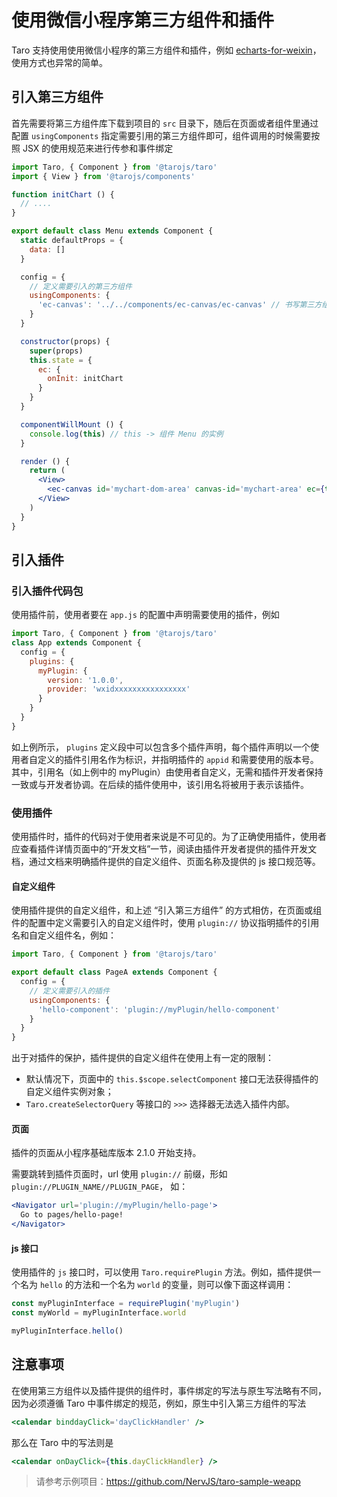 # 使用微信小程序第三方组件和插件

Taro 支持使用使用微信小程序的第三方组件和插件，例如 [echarts-for-weixin](https://github.com/ecomfe/echarts-for-weixin)，使用方式也异常的简单。

## 引入第三方组件

首先需要将第三方组件库下载到项目的 `src` 目录下，随后在页面或者组件里通过配置 `usingComponents` 指定需要引用的第三方组件即可，组件调用的时候需要按照 JSX 的使用规范来进行传参和事件绑定

```jsx
import Taro, { Component } from '@tarojs/taro'
import { View } from '@tarojs/components'

function initChart () {
  // ....
}

export default class Menu extends Component {
  static defaultProps = {
    data: []
  }

  config = {
    // 定义需要引入的第三方组件
    usingComponents: {
      'ec-canvas': '../../components/ec-canvas/ec-canvas' // 书写第三方组件的相对路径
    }
  }

  constructor(props) {
    super(props)
    this.state = {
      ec: {
        onInit: initChart
      }
    }
  }

  componentWillMount () {
    console.log(this) // this -> 组件 Menu 的实例
  }

  render () {
    return (
      <View>
        <ec-canvas id='mychart-dom-area' canvas-id='mychart-area' ec={this.state.ec}></ec-canvas>
      </View>
    )
  }
}
```

## 引入插件

### 引入插件代码包

使用插件前，使用者要在 `app.js` 的配置中声明需要使用的插件，例如

```jsx
import Taro, { Component } from '@tarojs/taro'
class App extends Component {
  config = {
    plugins: {
      myPlugin: {
        version: '1.0.0',
        provider: 'wxidxxxxxxxxxxxxxxxx'
      }
    }
  }
}
```

如上例所示， `plugins` 定义段中可以包含多个插件声明，每个插件声明以一个使用者自定义的插件引用名作为标识，并指明插件的 `appid` 和需要使用的版本号。其中，引用名（如上例中的 myPlugin）由使用者自定义，无需和插件开发者保持一致或与开发者协调。在后续的插件使用中，该引用名将被用于表示该插件。

### 使用插件

使用插件时，插件的代码对于使用者来说是不可见的。为了正确使用插件，使用者应查看插件详情页面中的“开发文档”一节，阅读由插件开发者提供的插件开发文档，通过文档来明确插件提供的自定义组件、页面名称及提供的 js 接口规范等。

#### 自定义组件

使用插件提供的自定义组件，和上述 “引入第三方组件” 的方式相仿，在页面或组件的配置中定义需要引入的自定义组件时，使用 `plugin://` 协议指明插件的引用名和自定义组件名，例如：

```js
import Taro, { Component } from '@tarojs/taro'

export default class PageA extends Component {
  config = {
    // 定义需要引入的插件
    usingComponents: {
      'hello-component': 'plugin://myPlugin/hello-component'
    }
  }
}
```

出于对插件的保护，插件提供的自定义组件在使用上有一定的限制：

- 默认情况下，页面中的 `this.$scope.selectComponent` 接口无法获得插件的自定义组件实例对象；
- `Taro.createSelectorQuery` 等接口的 `>>>` 选择器无法选入插件内部。

#### 页面

插件的页面从小程序基础库版本 2.1.0 开始支持。

需要跳转到插件页面时，url 使用 `plugin://` 前缀，形如 `plugin://PLUGIN_NAME//PLUGIN_PAGE`， 如：

```jsx
<Navigator url='plugin://myPlugin/hello-page'>
  Go to pages/hello-page!
</Navigator>
```

#### js 接口

使用插件的 `js` 接口时，可以使用 `Taro.requirePlugin` 方法。例如，插件提供一个名为 `hello` 的方法和一个名为 `world` 的变量，则可以像下面这样调用：

```js
const myPluginInterface = requirePlugin('myPlugin')
const myWorld = myPluginInterface.world

myPluginInterface.hello()
```

## 注意事项

在使用第三方组件以及插件提供的组件时，事件绑定的写法与原生写法略有不同，因为必须遵循 Taro 中事件绑定的规范，例如，原生中引入第三方组件的写法

```jsx
<calendar binddayClick='dayClickHandler' />
```

那么在 Taro 中的写法则是

```jsx
<calendar onDayClick={this.dayClickHandler} />
```

> 请参考示例项目：<https://github.com/NervJS/taro-sample-weapp>
